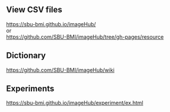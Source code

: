 ## View CSV files
https://sbu-bmi.github.io/imageHub/<br>
or<br>
https://github.com/SBU-BMI/imageHub/tree/gh-pages/resource

## Dictionary
https://github.com/SBU-BMI/imageHub/wiki

## Experiments
https://sbu-bmi.github.io/imageHub/experiment/ex.html
